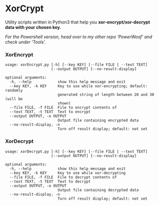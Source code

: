 # XorCrypt
Utility scripts written in Python3 that help you **xor-encrypt/xor-decrypt data with your chosen key.**

*For the Powershell version, head over to my other repo 'PowerWoof' and check under 'Tools'.*

### XorEncrypt

```
usage: xorEncrypt.py [-h] [--key KEY] [--file FILE | --text TEXT]
                     [--output OUTPUT] [--no-result-display]

optional arguments:
  -h, --help            show this help message and exit
  --key KEY, -k KEY     Key to use while xor-encrypting; default: randomly
                        generated string of length between 20 and 30 (will be
                        shown)
  --file FILE, -f FILE  File to encrypt contents of
  --text TEXT, -t TEXT  Text to encrypt
  --output OUTPUT, -o OUTPUT
                        Output file containing encrypted data
  --no-result-display, -n
                        Turn off result display; default: not set
```

### XorDecrypt

```
usage: xorDecrypt.py [-h] [--key KEY] [--file FILE | --text TEXT]
                     [--output OUTPUT] [--no-result-display]

optional arguments:
  -h, --help            show this help message and exit
  --key KEY, -k KEY     Key to use while xor-decrypting
  --file FILE, -f FILE  File to decrypt contents of
  --text TEXT, -t TEXT  Text to decrypt
  --output OUTPUT, -o OUTPUT
                        Output file containing decrypted data
  --no-result-display, -n
                        Turn off result display; default: not set
```